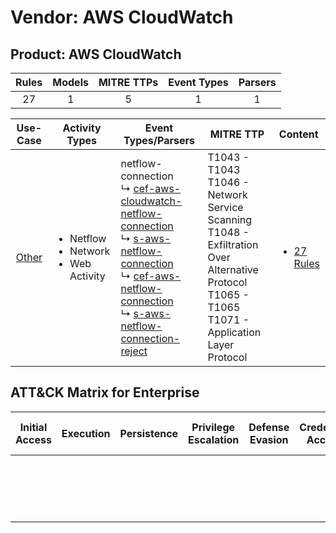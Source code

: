 Vendor: AWS CloudWatch
======================
Product: AWS CloudWatch
-----------------------
| Rules | Models | MITRE TTPs | Event Types | Parsers |
|:-----:|:------:|:----------:|:-----------:|:-------:|
|  27   |   1    |     5      |      1      |    1    |

|                Use-Case                | Activity Types                                                 | Event Types/Parsers                                                                                                                                                                                                                                                                                                                                                                                                 | MITRE TTP                                                                                                                                                      | Content                                                                               |
|:--------------------------------------:| -------------------------------------------------------------- | ------------------------------------------------------------------------------------------------------------------------------------------------------------------------------------------------------------------------------------------------------------------------------------------------------------------------------------------------------------------------------------------------------------------- | -------------------------------------------------------------------------------------------------------------------------------------------------------------- | ------------------------------------------------------------------------------------- |
| [Other](../../../UseCases/uc_other.md) | <ul><li>Netflow</li><li>Network</li><li>Web Activity</li></ul> |  netflow-connection<br> ↳ [cef-aws-cloudwatch-netflow-connection](Parsers/parserContent_cef-aws-cloudwatch-netflow-connection.md)<br> ↳ [s-aws-netflow-connection](Parsers/parserContent_s-aws-netflow-connection.md)<br> ↳ [cef-aws-netflow-connection](Parsers/parserContent_cef-aws-netflow-connection.md)<br> ↳ [s-aws-netflow-connection-reject](Parsers/parserContent_s-aws-netflow-connection-reject.md)<br> | T1043 - T1043<br>T1046 - Network Service Scanning<br>T1048 - Exfiltration Over Alternative Protocol<br>T1065 - T1065<br>T1071 - Application Layer Protocol<br> | [<ul><li>27 Rules</li></ul>](Rules_Models/r_m_aws_cloudwatch_aws_cloudwatch_Other.md) |

ATT&CK Matrix for Enterprise
----------------------------
| Initial Access | Execution | Persistence | Privilege Escalation | Defense Evasion | Credential Access | Discovery                                                                     | Lateral Movement | Collection | Command and Control                                                             | Exfiltration                                                                                | Impact |
| -------------- | --------- | ----------- | -------------------- | --------------- | ----------------- | ----------------------------------------------------------------------------- | ---------------- | ---------- | ------------------------------------------------------------------------------- | ------------------------------------------------------------------------------------------- | ------ |
|                |           |             |                      |                 |                   | [Network Service Scanning](https://attack.mitre.org/techniques/T1046)<br><br> |                  |            | [Application Layer Protocol](https://attack.mitre.org/techniques/T1071)<br><br> | [Exfiltration Over Alternative Protocol](https://attack.mitre.org/techniques/T1048)<br><br> |        |